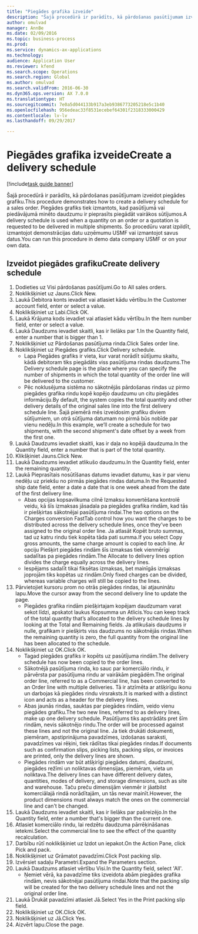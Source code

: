 ```yaml
--- 
title: "Piegādes grafika izveide"
description: "Šajā procedūrā ir parādīts, kā pārdošanas pasūtījumam izveidot piegādes grafiku."
author: omulvad
manager: AnnBe
ms.date: 02/09/2016
ms.topic: business-process
ms.prod: 
ms.service: dynamics-ax-applications
ms.technology: 
audience: Application User
ms.reviewer: kfend
ms.search.scope: Operations
ms.search.region: Global
ms.author: omulvad
ms.search.validFrom: 2016-06-30
ms.dyn365.ops.version: AX 7.0.0
ms.translationtype: HT
ms.sourcegitcommit: 7e0a5d044133b917a3eb9386773205218e5c1b40
ms.openlocfilehash: 956edeac33f8531ecebef64301f2318333000429
ms.contentlocale: lv-lv
ms.lasthandoff: 09/29/2017

---
```

# <a name="create-a-delivery-schedule"></a><span data-ttu-id="fc9f7-103">Piegādes grafika izveide</span><span class="sxs-lookup"><span data-stu-id="fc9f7-103">Create a delivery schedule</span></span>

[!include[task guide banner](../../includes/task-guide-banner.md)]

<span data-ttu-id="fc9f7-104">Šajā procedūrā ir parādīts, kā pārdošanas pasūtījumam izveidot piegādes grafiku.</span><span class="sxs-lookup"><span data-stu-id="fc9f7-104">This procedure demonstrates how to create a delivery schedule for a sales order.</span></span> <span data-ttu-id="fc9f7-105">Piegādes grafiks tiek izmantots, kad pasūtījumā vai piedāvājumā minēto daudzumu ir pieprasīts piegādāt vairākos sūtījumos.</span><span class="sxs-lookup"><span data-stu-id="fc9f7-105">A delivery schedule is used when a quantity on an order or a quotation is requested to be delivered in multiple shipments.</span></span> <span data-ttu-id="fc9f7-106">Šo procedūru varat izpildīt, izmantojot demonstrācijas datu uzņēmumu USMF vai izmantojot savus datus.</span><span class="sxs-lookup"><span data-stu-id="fc9f7-106">You can run this procedure in demo data company USMF or on your own data.</span></span>


## <a name="create-delivery-schedule"></a><span data-ttu-id="fc9f7-107">Izveidot piegādes grafiku</span><span class="sxs-lookup"><span data-stu-id="fc9f7-107">Create delivery schedule</span></span>
1. <span data-ttu-id="fc9f7-108">Dodieties uz Visi pārdošanas pasūtījumi.</span><span class="sxs-lookup"><span data-stu-id="fc9f7-108">Go to All sales orders.</span></span>
2. <span data-ttu-id="fc9f7-109">Noklikšķiniet uz Jauns.</span><span class="sxs-lookup"><span data-stu-id="fc9f7-109">Click New.</span></span>
3. <span data-ttu-id="fc9f7-110">Laukā Debitora konts ievadiet vai atlasiet kādu vērtību.</span><span class="sxs-lookup"><span data-stu-id="fc9f7-110">In the Customer account field, enter or select a value.</span></span>
4. <span data-ttu-id="fc9f7-111">Noklikšķiniet uz Labi.</span><span class="sxs-lookup"><span data-stu-id="fc9f7-111">Click OK.</span></span>
5. <span data-ttu-id="fc9f7-112">Laukā Krājuma kods ievadiet vai atlasiet kādu vērtību.</span><span class="sxs-lookup"><span data-stu-id="fc9f7-112">In the Item number field, enter or select a value.</span></span>
6. <span data-ttu-id="fc9f7-113">Laukā Daudzums ievadiet skaitli, kas ir lielāks par 1.</span><span class="sxs-lookup"><span data-stu-id="fc9f7-113">In the Quantity field, enter a number that is bigger than 1.</span></span>
7. <span data-ttu-id="fc9f7-114">Noklikšķiniet uz Pārdošanas pasūtījuma rinda.</span><span class="sxs-lookup"><span data-stu-id="fc9f7-114">Click Sales order line.</span></span>
8. <span data-ttu-id="fc9f7-115">Noklikšķiniet uz Piegādes grafiks.</span><span class="sxs-lookup"><span data-stu-id="fc9f7-115">Click Delivery schedule.</span></span>
    * <span data-ttu-id="fc9f7-116">Lapa Piegādes grafiks ir vieta, kur varat norādīt sūtījumu skaitu, kādā debitoram tiks piegādāts viss pasūtījuma rindas daudzums.</span><span class="sxs-lookup"><span data-stu-id="fc9f7-116">The Delivery schedule page is the place where you can specify the number of shipments in which the total quantity of the order line will be delivered to the customer.</span></span>    
    * <span data-ttu-id="fc9f7-117">Pēc noklusējuma sistēma no sākotnējās pārdošanas rindas uz pirmo piegādes grafika rindu kopē kopējo daudzumu un citu piegādes informāciju.</span><span class="sxs-lookup"><span data-stu-id="fc9f7-117">By default, the system copies the total quantity and other delivery details of the original sales line into the first delivery schedule line.</span></span> <span data-ttu-id="fc9f7-118">Šajā piemērā mēs izveidosim grafiku diviem sūtījumiem, un otrā sūtījuma datumam no pirmā būs nobīde par vienu nedēļu.</span><span class="sxs-lookup"><span data-stu-id="fc9f7-118">In this example, we’ll create a schedule for two shipments, with the second shipment's date offset by a week from the first one.</span></span>  
9. <span data-ttu-id="fc9f7-119">Laukā Daudzums ievadiet skaitli, kas ir daļa no kopējā daudzuma.</span><span class="sxs-lookup"><span data-stu-id="fc9f7-119">In the Quantity field, enter a number that is part of the total quantity.</span></span>
10. <span data-ttu-id="fc9f7-120">Klikšķiniet Jauns.</span><span class="sxs-lookup"><span data-stu-id="fc9f7-120">Click New.</span></span>
11. <span data-ttu-id="fc9f7-121">Laukā Daudzums ievadiet atlikušo daudzumu.</span><span class="sxs-lookup"><span data-stu-id="fc9f7-121">In the Quantity field, enter the remaining quantity.</span></span>
12. <span data-ttu-id="fc9f7-122">Laukā Pieprasītais nosūtīšanas datums ievadiet datumu, kas ir par vienu nedēļu uz priekšu no pirmās piegādes rindas datuma.</span><span class="sxs-lookup"><span data-stu-id="fc9f7-122">In the Requested ship date field, enter a date a date that is one week ahead from the date of the first delivery line.</span></span>
    * <span data-ttu-id="fc9f7-123">Abas opcijas kopsavilkuma cilnē Izmaksu konvertēšana kontrolē veidu, kā šīs izmaksas jāsadala pa piegādes grafika rindām, kad tās ir piešķirtas sākotnējai pasūtījuma rindai.</span><span class="sxs-lookup"><span data-stu-id="fc9f7-123">The two options on the Charges conversion FastTab control how you want the charges to be distributed across the delivery schedule lines, once they’ve been assigned to the original order line.</span></span> <span data-ttu-id="fc9f7-124">Ja atlasāt Kopēt bruto summas, tad uz katru rindu tiek kopēta tāda pati summa.</span><span class="sxs-lookup"><span data-stu-id="fc9f7-124">If you select Copy gross amounts, the same charge amount is copied to each line.</span></span> <span data-ttu-id="fc9f7-125">Ar opciju Piešķirt piegādes rindām šīs izmaksas tiek vienmērīgi sadalītas pa piegādes rindām.</span><span class="sxs-lookup"><span data-stu-id="fc9f7-125">The Allocate to delivery lines option divides the charge equally across the delivery lines.</span></span>  
    * <span data-ttu-id="fc9f7-126">Iespējams sadalīt tikai fiksētas izmaksas, bet mainīgās izmaksas joprojām tiks kopētas uz rindām.</span><span class="sxs-lookup"><span data-stu-id="fc9f7-126">Only fixed charges can be divided, whereas variable charges will still be copied to the lines.</span></span>  
13. <span data-ttu-id="fc9f7-127">Pārvietojiet kursoru prom no otrās piegādes rindas, lai atjauninātu lapu.</span><span class="sxs-lookup"><span data-stu-id="fc9f7-127">Move the cursor away from the second delivery line to update the page.</span></span>
    * <span data-ttu-id="fc9f7-128">Piegādes grafika rindām piešķirtajam kopējam daudzumam varat sekot līdzi, apskatot laukus Kopsumma un Atlicis.</span><span class="sxs-lookup"><span data-stu-id="fc9f7-128">You can keep track of the total quantity that’s allocated to the delivery schedule lines by looking at the Total and Remaining fields.</span></span> <span data-ttu-id="fc9f7-129">Ja atlikušais daudzums ir nulle, grafikam ir piešķirts viss daudzums no sākotnējās rindas.</span><span class="sxs-lookup"><span data-stu-id="fc9f7-129">When the remaining quantity is zero, the full quantity from the original line has been allocated to the schedule.</span></span>   
14. <span data-ttu-id="fc9f7-130">Noklikšķiniet uz OK.</span><span class="sxs-lookup"><span data-stu-id="fc9f7-130">Click OK.</span></span>
    * <span data-ttu-id="fc9f7-131">Tagad piegādes grafiks ir kopēts uz pasūtījuma rindām.</span><span class="sxs-lookup"><span data-stu-id="fc9f7-131">The delivery schedule has now been copied to the order lines.</span></span>   
    * <span data-ttu-id="fc9f7-132">Sākotnējā pasūtījuma rinda, ko sauc par komerciālo rindu, ir pārvērsta par pasūtījuma rindu ar vairākām piegādēm.</span><span class="sxs-lookup"><span data-stu-id="fc9f7-132">The original order line, referred to as a Commercial line, has been converted to an Order line with multiple deliveries.</span></span> <span data-ttu-id="fc9f7-133">Tā ir atzīmēta ar atšķirīgu ikonu un darbojas kā piegādes rindu virsraksts.</span><span class="sxs-lookup"><span data-stu-id="fc9f7-133">It is marked with a distinct icon and acts as a header for the delivery lines.</span></span>  
    * <span data-ttu-id="fc9f7-134">Abas jaunās rindas, sauktas par piegādes rindām, veido vienu piegādes grafiku.</span><span class="sxs-lookup"><span data-stu-id="fc9f7-134">The two new lines, referred to as delivery lines, make up one delivery schedule.</span></span> <span data-ttu-id="fc9f7-135">Pasūtījums tiks apstrādāts pret šīm rindām, nevis sākotnējo rindu.</span><span class="sxs-lookup"><span data-stu-id="fc9f7-135">The order will be processed against these lines and not the original line.</span></span> <span data-ttu-id="fc9f7-136">Ja tiek drukāti dokumenti, piemēram, apstiprinājuma pavadzīmes, izdošanas saraksti, pavadzīmes vai rēķini, tiek rādītas tikai piegādes rindas.</span><span class="sxs-lookup"><span data-stu-id="fc9f7-136">If documents such as confirmation slips, picking lists, packing slips, or invoices are printed, only the delivery lines are shown.</span></span>   
    * <span data-ttu-id="fc9f7-137">Piegādes rindām var būt atšķirīgi piegādes datumi, daudzumi, piegādes režīmi un noliktavas dimensijas, piemēram, vieta un noliktava.</span><span class="sxs-lookup"><span data-stu-id="fc9f7-137">The delivery lines can have different delivery dates, quantities, modes of delivery, and storage dimensions, such as site and warehouse.</span></span> <span data-ttu-id="fc9f7-138">Taču preču dimensijām vienmēr ir jāatbilst komerciālajā rindā norādītajām, un tās nevar mainīt.</span><span class="sxs-lookup"><span data-stu-id="fc9f7-138">However, the product dimensions must always match the ones on the commercial line and can't be changed.</span></span>  
15. <span data-ttu-id="fc9f7-139">Laukā Daudzums ievadiet skaitli, kas ir lielāks par pašreizējo.</span><span class="sxs-lookup"><span data-stu-id="fc9f7-139">In the Quantity field, enter a number that's bigger than the current one.</span></span>
16. <span data-ttu-id="fc9f7-140">Atlasiet komerciālo rindu, lai redzētu daudzuma pārrēķināšanas ietekmi.</span><span class="sxs-lookup"><span data-stu-id="fc9f7-140">Select the commercial line to see the effect of the quantity recalculation.</span></span>
17. <span data-ttu-id="fc9f7-141">Darbību rūtī noklikšķiniet uz Izdot un iepakot.</span><span class="sxs-lookup"><span data-stu-id="fc9f7-141">On the Action Pane, click Pick and pack.</span></span>
18. <span data-ttu-id="fc9f7-142">Noklikšķiniet uz Grāmatot pavadzīmi.</span><span class="sxs-lookup"><span data-stu-id="fc9f7-142">Click Post packing slip.</span></span>
19. <span data-ttu-id="fc9f7-143">Izvērsiet sadaļu Parametri.</span><span class="sxs-lookup"><span data-stu-id="fc9f7-143">Expand the Parameters section.</span></span>
20. <span data-ttu-id="fc9f7-144">Laukā Daudzums atlasiet vērtību Visi.</span><span class="sxs-lookup"><span data-stu-id="fc9f7-144">In the Quantity field, select 'All'.</span></span>
    * <span data-ttu-id="fc9f7-145">Ņemiet vērā, ka pavadzīme tiks izveidota abām piegādes grafika rindām, nevis sākotnējai pasūtījuma rindai.</span><span class="sxs-lookup"><span data-stu-id="fc9f7-145">Note that the packing slip will be created for the two delivery schedule lines and not the original order line.</span></span>  
21. <span data-ttu-id="fc9f7-146">Laukā Drukāt pavadzīmi atlasiet Jā.</span><span class="sxs-lookup"><span data-stu-id="fc9f7-146">Select Yes in the Print packing slip field.</span></span>
22. <span data-ttu-id="fc9f7-147">Noklikšķiniet uz OK.</span><span class="sxs-lookup"><span data-stu-id="fc9f7-147">Click OK.</span></span>
23. <span data-ttu-id="fc9f7-148">Noklikšķiniet uz Jā.</span><span class="sxs-lookup"><span data-stu-id="fc9f7-148">Click Yes.</span></span>
24. <span data-ttu-id="fc9f7-149">Aizvērt lapu.</span><span class="sxs-lookup"><span data-stu-id="fc9f7-149">Close the page.</span></span>


